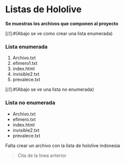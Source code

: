 # Listas de Hololive 
**Se muestras los archivos que componen al proyecto**

[//]:#(Abajo se ve como crear una lista enumerada)
### Lista enumerada
1. Archivo.txt
2. efimero1.txt
3. index.html
4. invisible2.txt
5. prevalece.txt

[//]:#(Abajo se ve una lista no enumerada)
### Lista no enumerada
* Archivo.txt
* efimero.txt
* index.html
* invisible2.txt
* prevalece.txt

Falta crear un archivo con la lista de 
hololive indonesia  

> Cita de la linea anterior